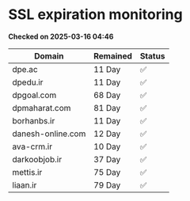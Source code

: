 # SSL expiration monitoring

**Checked on 2025-03-16 04:46**

| Domain | Remained | Status       |
|--------|----------|--------------|
| dpe.ac     | 11 Day   | ✅ |
| dpedu.ir     | 11 Day   | ✅ |
| dpgoal.com     | 68 Day   | ✅ |
| dpmaharat.com     | 81 Day   | ✅ |
| borhanbs.ir     | 11 Day   | ✅ |
| danesh-online.com     | 12 Day   | ✅ |
| ava-crm.ir     | 10 Day   | ✅ |
| darkoobjob.ir     | 37 Day   | ✅ |
| mettis.ir     | 75 Day   | ✅ |
| liaan.ir     | 79 Day   | ✅ |

